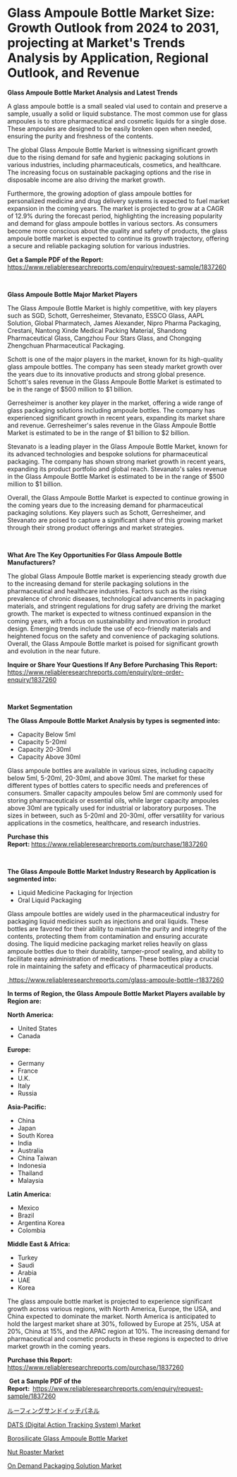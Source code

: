 <p><h1>Glass Ampoule Bottle Market Size: Growth Outlook from 2024 to 2031, projecting at Market's Trends Analysis by Application, Regional Outlook, and Revenue</h1></p><p><strong>Glass Ampoule Bottle Market Analysis and Latest Trends</strong></p>
<p><p>A glass ampoule bottle is a small sealed vial used to contain and preserve a sample, usually a solid or liquid substance. The most common use for glass ampoules is to store pharmaceutical and cosmetic liquids for a single dose. These ampoules are designed to be easily broken open when needed, ensuring the purity and freshness of the contents.</p><p>The global Glass Ampoule Bottle Market is witnessing significant growth due to the rising demand for safe and hygienic packaging solutions in various industries, including pharmaceuticals, cosmetics, and healthcare. The increasing focus on sustainable packaging options and the rise in disposable income are also driving the market growth.</p><p>Furthermore, the growing adoption of glass ampoule bottles for personalized medicine and drug delivery systems is expected to fuel market expansion in the coming years. The market is projected to grow at a CAGR of 12.9% during the forecast period, highlighting the increasing popularity and demand for glass ampoule bottles in various sectors. As consumers become more conscious about the quality and safety of products, the glass ampoule bottle market is expected to continue its growth trajectory, offering a secure and reliable packaging solution for various industries.</p></p>
<p><strong>Get a Sample PDF of the Report:&nbsp;</strong> <a href="https://www.reliableresearchreports.com/enquiry/request-sample/1837260">https://www.reliableresearchreports.com/enquiry/request-sample/1837260</a></p>
<p>&nbsp;</p>
<p><strong>Glass Ampoule Bottle Major Market Players</strong></p>
<p><p>The Glass Ampoule Bottle Market is highly competitive, with key players such as SGD, Schott, Gerresheimer, Stevanato, ESSCO Glass, AAPL Solution, Global Pharmatech, James Alexander, Nipro Pharma Packaging, Crestani, Nantong Xinde Medical Packing Material, Shandong Pharmaceutical Glass, Cangzhou Four Stars Glass, and Chongqing Zhengchuan Pharmaceutical Packaging.</p><p>Schott is one of the major players in the market, known for its high-quality glass ampoule bottles. The company has seen steady market growth over the years due to its innovative products and strong global presence. Schott's sales revenue in the Glass Ampoule Bottle Market is estimated to be in the range of $500 million to $1 billion.</p><p>Gerresheimer is another key player in the market, offering a wide range of glass packaging solutions including ampoule bottles. The company has experienced significant growth in recent years, expanding its market share and revenue. Gerresheimer's sales revenue in the Glass Ampoule Bottle Market is estimated to be in the range of $1 billion to $2 billion.</p><p>Stevanato is a leading player in the Glass Ampoule Bottle Market, known for its advanced technologies and bespoke solutions for pharmaceutical packaging. The company has shown strong market growth in recent years, expanding its product portfolio and global reach. Stevanato's sales revenue in the Glass Ampoule Bottle Market is estimated to be in the range of $500 million to $1 billion.</p><p>Overall, the Glass Ampoule Bottle Market is expected to continue growing in the coming years due to the increasing demand for pharmaceutical packaging solutions. Key players such as Schott, Gerresheimer, and Stevanato are poised to capture a significant share of this growing market through their strong product offerings and market strategies.</p></p>
<p>&nbsp;</p>
<p><strong>What Are The Key Opportunities For Glass Ampoule Bottle Manufacturers?</strong></p>
<p><p>The global Glass Ampoule Bottle market is experiencing steady growth due to the increasing demand for sterile packaging solutions in the pharmaceutical and healthcare industries. Factors such as the rising prevalence of chronic diseases, technological advancements in packaging materials, and stringent regulations for drug safety are driving the market growth. The market is expected to witness continued expansion in the coming years, with a focus on sustainability and innovation in product design. Emerging trends include the use of eco-friendly materials and heightened focus on the safety and convenience of packaging solutions. Overall, the Glass Ampoule Bottle market is poised for significant growth and evolution in the near future.</p></p>
<p><strong>Inquire or Share Your Questions If Any Before Purchasing This Report:</strong> <a href="https://www.reliableresearchreports.com/enquiry/pre-order-enquiry/1837260">https://www.reliableresearchreports.com/enquiry/pre-order-enquiry/1837260</a></p>
<p>&nbsp;</p>
<p><strong>Market Segmentation</strong></p>
<p><strong>The Glass Ampoule Bottle Market Analysis by types is segmented into:</strong></p>
<p><ul><li>Capacity Below 5ml</li><li>Capacity 5-20ml</li><li>Capacity 20-30ml</li><li>Capacity Above 30ml</li></ul></p>
<p><p>Glass ampoule bottles are available in various sizes, including capacity below 5ml, 5-20ml, 20-30ml, and above 30ml. The market for these different types of bottles caters to specific needs and preferences of consumers. Smaller capacity ampoules below 5ml are commonly used for storing pharmaceuticals or essential oils, while larger capacity ampoules above 30ml are typically used for industrial or laboratory purposes. The sizes in between, such as 5-20ml and 20-30ml, offer versatility for various applications in the cosmetics, healthcare, and research industries.</p></p>
<p><strong>Purchase this Report:&nbsp;</strong><a href="https://www.reliableresearchreports.com/purchase/1837260">https://www.reliableresearchreports.com/purchase/1837260</a></p>
<p>&nbsp;</p>
<p><strong>The Glass Ampoule Bottle Market Industry Research by Application is segmented into:</strong></p>
<p><ul><li>Liquid Medicine Packaging for Injection</li><li>Oral Liquid Packaging</li></ul></p>
<p><p>Glass ampoule bottles are widely used in the pharmaceutical industry for packaging liquid medicines such as injections and oral liquids. These bottles are favored for their ability to maintain the purity and integrity of the contents, protecting them from contamination and ensuring accurate dosing. The liquid medicine packaging market relies heavily on glass ampoule bottles due to their durability, tamper-proof sealing, and ability to facilitate easy administration of medications. These bottles play a crucial role in maintaining the safety and efficacy of pharmaceutical products.</p></p>
<p><a href="https://www.reliableresearchreports.com/glass-ampoule-bottle-r1837260">&nbsp;https://www.reliableresearchreports.com/glass-ampoule-bottle-r1837260</a></p>
<p><strong>In terms of Region, the Glass Ampoule Bottle Market Players available by Region are:</strong></p>
<p>
    <p> <strong> North America: </strong>
        <ul>
            <li>United States</li>
            <li>Canada</li>
        </ul>
        </p> 
    <p> <strong> Europe: </strong>
        <ul>
            <li>Germany</li>
            <li>France</li>
            <li>U.K.</li>
            <li>Italy</li>
            <li>Russia</li>
        </ul>
        </p> 
    <p> <strong> Asia-Pacific: </strong>
        <ul>
            <li>China</li>
            <li>Japan</li>
            <li>South Korea</li>
            <li>India</li>
            <li>Australia</li>
            <li>China Taiwan</li>
            <li>Indonesia</li>
            <li>Thailand</li>
            <li>Malaysia</li>
        </ul>
        </p> 
    <p> <strong> Latin America: </strong>
        <ul>
            <li>Mexico</li>
            <li>Brazil</li>
            <li>Argentina Korea</li>
            <li>Colombia</li>
        </ul>
        </p> 
    <p> <strong> Middle East & Africa: </strong>
        <ul>
            <li>Turkey</li>
            <li>Saudi</li>
            <li>Arabia</li>
            <li>UAE</li>
            <li>Korea</li>
        </ul>
    </p>
    </p>
<p><p>The glass ampoule bottle market is projected to experience significant growth across various regions, with North America, Europe, the USA, and China expected to dominate the market. North America is anticipated to hold the largest market share at 30%, followed by Europe at 25%, USA at 20%, China at 15%, and the APAC region at 10%. The increasing demand for pharmaceutical and cosmetic products in these regions is expected to drive market growth in the coming years.</p></p>
<p><strong>Purchase this Report: </strong><a href="https://www.reliableresearchreports.com/purchase/1837260">https://www.reliableresearchreports.com/purchase/1837260</a></p>
<p>&nbsp;<strong>Get a Sample PDF of the Report:&nbsp;&nbsp;</strong><a href="https://www.reliableresearchreports.com/enquiry/request-sample/1837260">https://www.reliableresearchreports.com/enquiry/request-sample/1837260</a></p>
<p><strong></strong></p>
<p><p><a href="https://github.com/reliezer65/Market-Research-Report-List-1/blob/main/538087557957.md">ルーフィングサンドイッチパネル</a></p><p><a href="https://medium.com/@guyskiles48/dats-digital-action-tracking-system-nbsp-market-focuses-on-market-share-size-and-projected-9a95203c0d94">DATS (Digital Action Tracking System) Market</a></p><p><a href="https://github.com/MyrticeDare2023/Market-Research-Report-List-1/blob/main/borosilicate-glass-ampoule-bottle-market.md">Borosilicate Glass Ampoule Bottle Market</a></p><p><a href="https://www.linkedin.com/pulse/nut-roaster-market-analysis-sze-forecasted-period-from-2024-crdaf">Nut Roaster Market</a></p><p><a href="https://github.com/cameroneffertz/Market-Research-Report-List-1/blob/main/on-demand-packaging-solution-market.md">On Demand Packaging Solution Market</a></p></p>